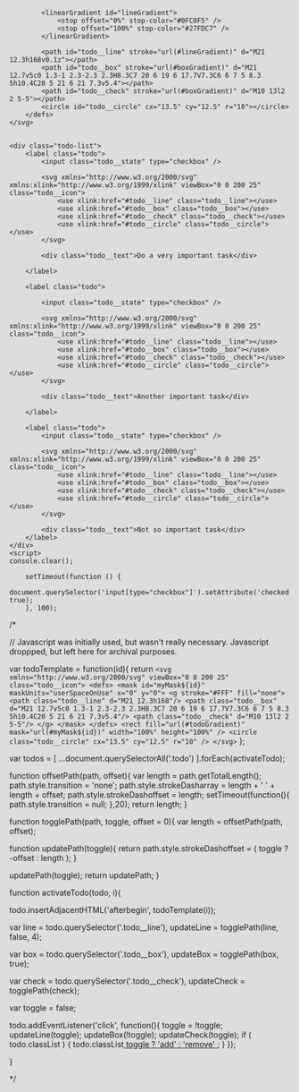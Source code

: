 <!DOCTYPE html>
<html lang="en">
<head>
    <meta charset="UTF-8">
    <meta name="viewport" content="width=device-width, initial-scale=1.0">
    <meta http-equiv="X-UA-Compatible" content="ie=edge">
    <title>Learning Curves</title>
    <style>
    .todo-list {
  background: #FFF;
  font-size: 20px;
  max-width: 15em;
  margin: auto;
  padding: 0.5em 1em;
  box-shadow: 0 5px 30px rgba(0, 0, 0, 0.2);
}
.todo {
  display: block;
  position: relative;
  padding: 1em 1em 1em 16%;
  margin: 0 auto;
  cursor: pointer;
  border-bottom: solid 1px #ddd;
}
.todo:last-child {
  border-bottom: none;
}
.todo__state {
  position: absolute;
  top: 0;
  left: 0;
  opacity: 0;
}
.todo__text {
  color: #135156;
  transition: all 0.4s linear 0.4s;
}
.todo__icon {
  position: absolute;
  top: 0;
  bottom: 0;
  left: 0;
  width: 100%;
  height: auto;
  margin: auto;
  fill: none;
  stroke: #27FDC7;
  stroke-width: 2;
  stroke-linejoin: round;
  stroke-linecap: round;
}
.todo__line,
.todo__box,
.todo__check {
  transition: stroke-dashoffset 0.8s cubic-bezier(0.9, 0, 0.5, 1);
}
.todo__circle {
  stroke: #27FDC7;
  stroke-dasharray: 1 6;
  stroke-width: 0;
  -webkit-transform-origin: 13.5px 12.5px;
          transform-origin: 13.5px 12.5px;
  -webkit-transform: scale(0.4) rotate(0deg);
          transform: scale(0.4) rotate(0deg);
  -webkit-animation: none 0.8s linear;
          animation: none 0.8s linear;
}
@-webkit-keyframes explode {
  30% {
    stroke-width: 3;
    stroke-opacity: 1;
    -webkit-transform: scale(0.8) rotate(40deg);
            transform: scale(0.8) rotate(40deg);
  }
  100% {
    stroke-width: 0;
    stroke-opacity: 0;
    -webkit-transform: scale(1.1) rotate(60deg);
            transform: scale(1.1) rotate(60deg);
  }
}
@keyframes explode {
  30% {
    stroke-width: 3;
    stroke-opacity: 1;
    -webkit-transform: scale(0.8) rotate(40deg);
            transform: scale(0.8) rotate(40deg);
  }
  100% {
    stroke-width: 0;
    stroke-opacity: 0;
    -webkit-transform: scale(1.1) rotate(60deg);
            transform: scale(1.1) rotate(60deg);
  }
}
.todo__box {
  stroke-dasharray: 56.1053, 56.1053;
  stroke-dashoffset: 0;
  transition-delay: 0.16s;
}
.todo__check {
  stroke: #27FDC7;
  stroke-dasharray: 9.8995, 9.8995;
  stroke-dashoffset: 9.8995;
  transition-duration: 0.32s;
}
.todo__line {
  stroke-dasharray: 168, 1684;
  stroke-dashoffset: 168;
}
.todo__circle {
  -webkit-animation-delay: 0.56s;
          animation-delay: 0.56s;
  -webkit-animation-duration: 0.56s;
          animation-duration: 0.56s;
}
.todo__state:checked ~ .todo__text {
  transition-delay: 0s;
  color: #5EBEC1;
  opacity: 0.6;
}
.todo__state:checked ~ .todo__icon .todo__box {
  stroke-dashoffset: 56.1053;
  transition-delay: 0s;
}
.todo__state:checked ~ .todo__icon .todo__line {
  stroke-dashoffset: -8;
}
.todo__state:checked ~ .todo__icon .todo__check {
  stroke-dashoffset: 0;
  transition-delay: 0.48s;
}
.todo__state:checked ~ .todo__icon .todo__circle {
  -webkit-animation-name: explode;
          animation-name: explode;
}
html {
  background: #ddd;
}
html {
  height: 100%;
  display: flex;
}
body {
  width: 100%;
  margin: auto;
}
</style>
</head>
<body>
    <svg viewBox="0 0 0 0" style="position: absolute; z-index: -1; opacity: 0;">
        <defs>
            <linearGradient id="boxGradient" gradientUnits="userSpaceOnUse" x1="0" y1="0" x2="25" y2="25">
                <stop offset="0%" stop-color="#27FDC7" />
                <stop offset="100%" stop-color="#0FC0F5" />
            </linearGradient>
    
            <linearGradient id="lineGradient">
                <stop offset="0%" stop-color="#0FC0F5" />
                <stop offset="100%" stop-color="#27FDC7" />
            </linearGradient>
    
            <path id="todo__line" stroke="url(#lineGradient)" d="M21 12.3h168v0.1z"></path>
            <path id="todo__box" stroke="url(#boxGradient)" d="M21 12.7v5c0 1.3-1 2.3-2.3 2.3H8.3C7 20 6 19 6 17.7V7.3C6 6 7 5 8.3 5h10.4C20 5 21 6 21 7.3v5.4"></path>
            <path id="todo__check" stroke="url(#boxGradient)" d="M10 13l2 2 5-5"></path>
            <circle id="todo__circle" cx="13.5" cy="12.5" r="10"></circle>
        </defs>
    </svg>
    
    
    <div class="todo-list">
        <label class="todo">
            <input class="todo__state" type="checkbox" />
    
            <svg xmlns="http://www.w3.org/2000/svg" xmlns:xlink="http://www.w3.org/1999/xlink" viewBox="0 0 200 25" class="todo__icon">
                <use xlink:href="#todo__line" class="todo__line"></use>
                <use xlink:href="#todo__box" class="todo__box"></use>
                <use xlink:href="#todo__check" class="todo__check"></use>
                <use xlink:href="#todo__circle" class="todo__circle"></use>
            </svg>
    
            <div class="todo__text">Do a very important task</div>
    
        </label>
    
        <label class="todo">
    
            <input class="todo__state" type="checkbox" />
    
            <svg xmlns="http://www.w3.org/2000/svg" xmlns:xlink="http://www.w3.org/1999/xlink" viewBox="0 0 200 25" class="todo__icon">
                <use xlink:href="#todo__line" class="todo__line"></use>
                <use xlink:href="#todo__box" class="todo__box"></use>
                <use xlink:href="#todo__check" class="todo__check"></use>
                <use xlink:href="#todo__circle" class="todo__circle"></use>
            </svg>
    
            <div class="todo__text">Another important task</div>
    
        </label>
    
        <label class="todo">
            <input class="todo__state" type="checkbox" />
    
            <svg xmlns="http://www.w3.org/2000/svg" xmlns:xlink="http://www.w3.org/1999/xlink" viewBox="0 0 200 25" class="todo__icon">
                <use xlink:href="#todo__line" class="todo__line"></use>
                <use xlink:href="#todo__box" class="todo__box"></use>
                <use xlink:href="#todo__check" class="todo__check"></use>
                <use xlink:href="#todo__circle" class="todo__circle"></use>
            </svg>
    
            <div class="todo__text">Not so important task</div>
        </label>
    </div>
    <script>
    console.clear();

        setTimeout(function () {
            document.querySelector('input[type="checkbox"]').setAttribute('checked', true);
        }, 100);
/*

// Javascript was initially used, but wasn't really necessary. Javascript droppped, but left here for archival purposes.

var todoTemplate = function(id){ 
  return `<svg xmlns="http://www.w3.org/2000/svg" viewBox="0 0 200 25" class="todo__icon">
    <defs>
      <mask id="myMask${id}" maskUnits="userSpaceOnUse" x="0" y="0">
        <g stroke="#FFF" fill="none">
          <path class="todo__line" d="M21 12.3h168"/>
          <path class="todo__box" d="M21 12.7v5c0 1.3-1 2.3-2.3 2.3H8.3C7 20 6 19 6 17.7V7.3C6 6 7 5 8.3 5h10.4C20 5 21 6 21 7.3v5.4"/>
          <path class="todo__check" d="M10 13l2 2 5-5"/>
        </g>
      </mask>
    </defs>
    <rect fill="url(#todoGradient)" mask="url(#myMask${id})" width="100%" height="100%" />
    <circle class="todo__circle" cx="13.5" cy="12.5" r="10" />
  </svg>`
};

var todos = [ ...document.querySelectorAll('.todo') ].forEach(activateTodo);

function offsetPath(path, offset){
  var length = path.getTotalLength();
  path.style.transition = 'none';
  path.style.strokeDasharray = length + ' ' + length + offset;
  path.style.strokeDashoffset = length; 
  setTimeout(function(){ path.style.transition = null; },20);
  return length;
}

function togglePath(path, toggle, offset = 0){
  var length = offsetPath(path, offset);

  function updatePath(toggle){
    return path.style.strokeDashoffset = ( toggle ? -offset : length );
  }

  updatePath(toggle);
  return updatePath;
}

function activateTodo(todo, i){
  
  todo.insertAdjacentHTML('afterbegin', todoTemplate(i));
  
  var line = todo.querySelector('.todo__line'),
      updateLine = togglePath(line, false, 4);

  var box = todo.querySelector('.todo__box'),
      updateBox = togglePath(box, true);

  var check = todo.querySelector('.todo__check'),
      updateCheck = togglePath(check);

  var toggle = false;

  todo.addEventListener('click', function(){
    toggle = !toggle;
    updateLine(toggle);
    updateBox(!toggle);
    updateCheck(toggle);
    if ( todo.classList ) { todo.classList[ toggle ? 'add' : 'remove' ]('todo--checked'); }
  });
  
}

*/</script>
</body>
</html>
